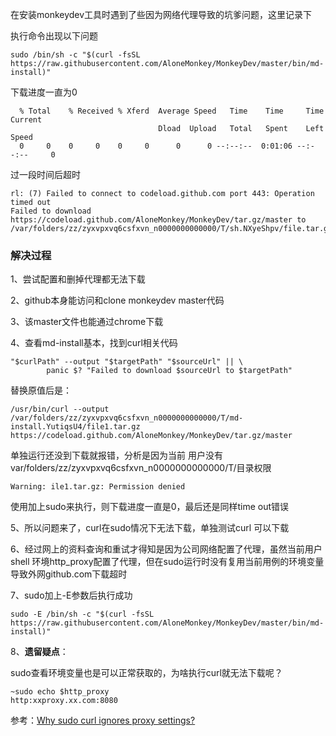 在安装monkeydev工具时遇到了些因为网络代理导致的坑爹问题，这里记录下

执行命令出现以下问题

```
sudo /bin/sh -c "$(curl -fsSL https://raw.githubusercontent.com/AloneMonkey/MonkeyDev/master/bin/md-install)"
```

下载进度一直为0

```
  % Total    % Received % Xferd  Average Speed   Time    Time     Time  Current
                                 Dload  Upload   Total   Spent    Left  Speed
  0     0    0     0    0     0      0      0 --:--:--  0:01:06 --:--:--     0
```

过一段时间后超时

```
rl: (7) Failed to connect to codeload.github.com port 443: Operation timed out
Failed to download https://codeload.github.com/AloneMonkey/MonkeyDev/tar.gz/master to /var/folders/zz/zyxvpxvq6csfxvn_n0000000000000/T/sh.NXyeShpv/file.tar.gz
```

### 解决过程

1、尝试配置和删掉代理都无法下载

2、github本身能访问和clone monkeydev master代码

3、该master文件也能通过chrome下载

4、查看md-install基本，找到curl相关代码

```
"$curlPath" --output "$targetPath" "$sourceUrl" || \
		panic $? "Failed to download $sourceUrl to $targetPath"
```

替换原值后是：

```
/usr/bin/curl --output /var/folders/zz/zyxvpxvq6csfxvn_n0000000000000/T/md-install.YutiqsU4/file1.tar.gz https://codeload.github.com/AloneMonkey/MonkeyDev/tar.gz/master
```

单独运行还没到下载就报错，分析是因为当前 用户没有var/folders/zz/zyxvpxvq6csfxvn_n0000000000000/T/目录权限

```
Warning: ile1.tar.gz: Permission denied
```

使用加上sudo来执行，则下载进度一直是0，最后还是同样time out错误

5、所以问题来了，curl在sudo情况下无法下载，单独测试curl 可以下载

6、经过网上的资料查询和重试才得知是因为公司网络配置了代理，虽然当前用户shell 环境http_proxy配置了代理，但在sudo运行时没有复用当前用例的环境变量导致外网github.com下载超时

7、sudo加上-E参数后执行成功

```
sudo -E /bin/sh -c "$(curl -fsSL https://raw.githubusercontent.com/AloneMonkey/MonkeyDev/master/bin/md-install)"
```

8、**遗留疑点**：

sudo查看环境变量也是可以正常获取的，为啥执行curl就无法下载呢？

```
~sudo echo $http_proxy
http:xxproxy.xx.com:8080
```

参考：[Why sudo curl ignores proxy settings?](https://superuser.com/questions/493906/why-sudo-curl-ignores-proxy-settings)